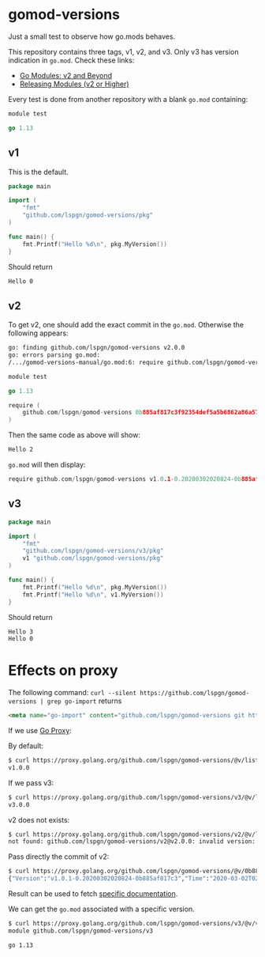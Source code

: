 # gomod-versions

Just a small test to observe how go.mods behaves.

This repository contains three tags, v1, v2, and v3. Only v3 has version indication in `go.mod`.
Check these links:
* [Go Modules: v2 and Beyond](https://blog.golang.org/v2-go-modules)
* [Releasing Modules (v2 or Higher)](https://github.com/golang/go/wiki/Modules#releasing-modules-v2-or-higher)

Every test is done from another repository with a blank `go.mod` containing:
```go
module test

go 1.13
```

## v1

This is the default.

```go
package main

import (
	"fmt"
	"github.com/lspgn/gomod-versions/pkg"
)

func main() {
	fmt.Printf("Hello %d\n", pkg.MyVersion())
}
```

Should return
```bash
Hello 0
```

## v2

To get v2, one should add the exact commit in the `go.mod`.
Otherwise the following appears:
```bash
go: finding github.com/lspgn/gomod-versions v2.0.0
go: errors parsing go.mod:
/.../gomod-versions-manual/go.mod:6: require github.com/lspgn/gomod-versions: version "v2.0.0" invalid: module contains a go.mod file, so major version must be compatible: should be v0 or v1, not v2
```

```go
module test

go 1.13

require (
	github.com/lspgn/gomod-versions 0b885af817c3f92354def5a5b6862a86a5773a52
)
```

Then the same code as above will show:

```bash
Hello 2
```

`go.mod` will then display:

```go
require github.com/lspgn/gomod-versions v1.0.1-0.20200302020824-0b885af817c3
```

## v3

```go
package main

import (
	"fmt"
	"github.com/lspgn/gomod-versions/v3/pkg"
	v1 "github.com/lspgn/gomod-versions/pkg"
)

func main() {
	fmt.Printf("Hello %d\n", pkg.MyVersion())
	fmt.Printf("Hello %d\n", v1.MyVersion())
}
```

Should return
```bash
Hello 3
Hello 0
```

# Effects on proxy

The following command: `curl --silent https://github.com/lspgn/gomod-versions | grep go-import`
returns
```html
<meta name="go-import" content="github.com/lspgn/gomod-versions git https://github.com/lspgn/gomod-versions.git">
```

If we use [Go Proxy](https://golang.org/cmd/go/#hdr-Module_proxy_protocol):

By default:
```bash
$ curl https://proxy.golang.org/github.com/lspgn/gomod-versions/@v/list
v1.0.0
```
If we pass v3:
```bash
$ curl https://proxy.golang.org/github.com/lspgn/gomod-versions/v3/@v/list
v3.0.0
```
v2 does not exists:
```bash
$ curl https://proxy.golang.org/github.com/lspgn/gomod-versions/v2/@v/list
not found: github.com/lspgn/gomod-versions/v2@v2.0.0: invalid version: go.mod has non-.../v2 module path "github.com/lspgn/gomod-versions" (and .../v2/go.mod does not exist) at revision v2.0.
```
Pass directly the commit of v2:
```bash
$ curl https://proxy.golang.org/github.com/lspgn/gomod-versions/@v/0b885af817c3.info
{"Version":"v1.0.1-0.20200302020824-0b885af817c3","Time":"2020-03-02T02:08:24Z"
```
Result can be used to fetch [specific documentation](https://pkg.go.dev/github.com/lspgn/gomod-versions@v1.0.1-0.20200302020824-0b885af817c3?tab=overview).

We can get the `go.mod` associated with a specific version.

```bash
$ curl https://proxy.golang.org/github.com/lspgn/gomod-versions/v3/@v/v3.0.0.mod
module github.com/lspgn/gomod-versions/v3

go 1.13
```
